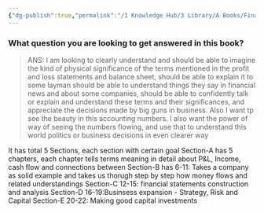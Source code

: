 ```yaml
---
{"dg-publish":true,"permalink":"/1 Knowledge Hub/3 Library/A Books/Financial Statements Step by Step Understanding/Financial Statements Step by Step Understanding/","noteIcon":""}
---
```


### What question you are looking to get answered in this book?
> ANS: I am looking to clearly understand and should be able to imagine the kind of physical significance of the terms mentioned in the profit and loss statements and balance sheet, should be able to explain it to some layman should be able to understand things they say in financial news and about some companies, should be able to confidently talk or explain and understand these terms and their significances, and appreciate the decisions made by big guns in business. Also I want tp see the beauty in this accounting numbers. I also want the power of way of seeing the numbers flowing, and use that to understand this world politics or business decisions in even clearer way



 It has total 5 Sections, each section with certain goal
Section-A has 5 chapters, each chapter tells terms meaning in detail about P&L, Income, cash flow and connections between
Section-B has 6-11: Takes a company as solid example and takes us thorugh step by step how money flows and related understandings
Section-C 12-15: financial statements construction and analysis
Section-D 16-19:Businsess expansion - Strategy, Risk and Capital
Section-E 20-22: Making good capital investments




